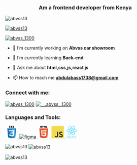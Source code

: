 <h3 align="center">Am a frontend developer from Kenya</h3>

<p align="left"> <img src="https://komarev.com/ghpvc/?username=abvss13&label=Profile%20views&color=0e75b6&style=flat" alt="abvss13" /> </p>

<p align="left"> <a href="https://github.com/ryo-ma/github-profile-trophy"><img src="https://github-profile-trophy.vercel.app/?username=abvss13" alt="abvss13" /></a> </p>

<p align="left"> <a href="https://twitter.com/abvss_1300" target="blank"><img src="https://img.shields.io/twitter/follow/abvss_1300?logo=twitter&style=for-the-badge" alt="abvss_1300" /></a> </p>

- 🔭 I’m currently working on **Abvss car showroom**

- 🌱 I’m currently learning **Back-end**

- 💬 Ask me about **html,css,js,react js**

- 📫 How to reach me **abdulabass1738@gmail.com**

<h3 align="left">Connect with me:</h3>
<p align="left">
<a href="https://twitter.com/abvss_1300" target="blank"><img align="center" src="https://raw.githubusercontent.com/rahuldkjain/github-profile-readme-generator/master/src/images/icons/Social/twitter.svg" alt="abvss_1300" height="30" width="40" /></a>
<a href="https://instagram.com/__.abvss_.1300" target="blank"><img align="center" src="https://raw.githubusercontent.com/rahuldkjain/github-profile-readme-generator/master/src/images/icons/Social/instagram.svg" alt="__.abvss_.1300" height="30" width="40" /></a>
</p>

<h3 align="left">Languages and Tools:</h3>
<p align="left"> <a href="https://www.w3schools.com/css/" target="_blank" rel="noreferrer"> <img src="https://raw.githubusercontent.com/devicons/devicon/master/icons/css3/css3-original-wordmark.svg" alt="css3" width="40" height="40"/> </a> <a href="https://www.figma.com/" target="_blank" rel="noreferrer"> <img src="https://www.vectorlogo.zone/logos/figma/figma-icon.svg" alt="figma" width="40" height="40"/> </a> <a href="https://www.w3.org/html/" target="_blank" rel="noreferrer"> <img src="https://raw.githubusercontent.com/devicons/devicon/master/icons/html5/html5-original-wordmark.svg" alt="html5" width="40" height="40"/> </a> <a href="https://developer.mozilla.org/en-US/docs/Web/JavaScript" target="_blank" rel="noreferrer"> <img src="https://raw.githubusercontent.com/devicons/devicon/master/icons/javascript/javascript-original.svg" alt="javascript" width="40" height="40"/> </a> <a href="https://reactjs.org/" target="_blank" rel="noreferrer"> <img src="https://raw.githubusercontent.com/devicons/devicon/master/icons/react/react-original-wordmark.svg" alt="react" width="40" height="40"/> </a> </p>

<p><img align="left" src="https://github-readme-stats.vercel.app/api/top-langs?username=abvss13&show_icons=true&locale=en&layout=compact" alt="abvss13" /></p>

<p>&nbsp;<img align="center" src="https://github-readme-stats.vercel.app/api?username=abvss13&show_icons=true&locale=en" alt="abvss13" /></p>

<p><img align="center" src="https://github-readme-streak-stats.herokuapp.com/?user=abvss13&" alt="abvss13" /></p>

